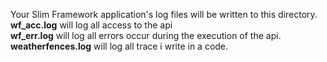 Your Slim Framework application's log files will be written to this directory.  
**wf_acc.log** will log all access to the api   
**wf_err.log** will log all errors occur during the execution of the api.  
**weatherfences.log** will log all trace i write in a code.  